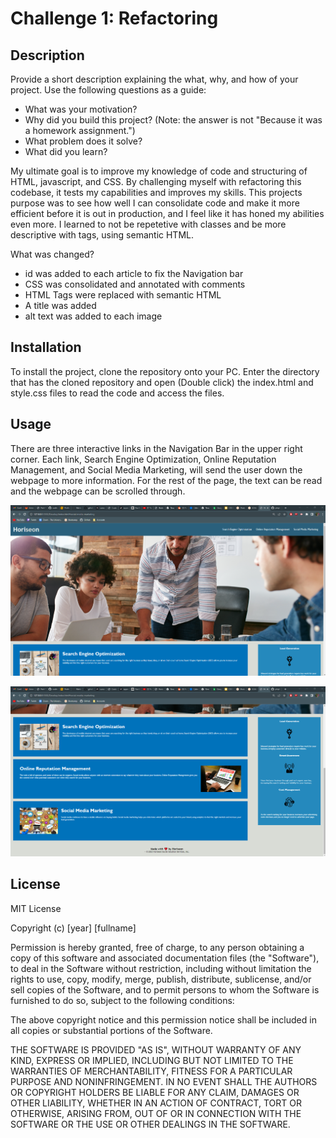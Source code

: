 # Challenge 1: Refactoring

## Description

Provide a short description explaining the what, why, and how of your project. Use the following questions as a guide:

- What was your motivation?
- Why did you build this project? (Note: the answer is not "Because it was a homework assignment.")
- What problem does it solve?
- What did you learn?

My ultimate goal is to improve my knowledge of code and structuring of HTML, javascript, and CSS. By challenging myself with refactoring this codebase, it tests my capabilities and improves my 
skills. This projects purpose was to see how well I can consolidate code and make it more efficient before it is out in production, and I feel like it has honed my abilities even more. I learned
to not be repetetive with classes and be more descriptive with tags, using semantic HTML.

What was changed?
- id was added to each article to fix the Navigation bar
- CSS was consolidated and annotated with comments
- HTML Tags were replaced with semantic HTML
- A title was added
- alt text was added to each image

## Installation

To install the project, clone the repository onto your PC.
Enter the directory that has the cloned repository and open (Double click) the index.html and style.css files to read the code and access the files.

## Usage

There are three interactive links in the Navigation Bar in the upper right corner. Each link, Search Engine Optimization, Online Reputation Management, and Social Media Marketing,
will send the user down the webpage to more information. For the rest of the page, the text can be read and the webpage can be scrolled through.


![alt text](Develop\assets\images\horiseon-webpage-part1.png)

![alt text](Develop\assets\images\horiseon-webpage-part2.png)


## License

MIT License

Copyright (c) [year] [fullname]

Permission is hereby granted, free of charge, to any person obtaining a copy
of this software and associated documentation files (the "Software"), to deal
in the Software without restriction, including without limitation the rights
to use, copy, modify, merge, publish, distribute, sublicense, and/or sell
copies of the Software, and to permit persons to whom the Software is
furnished to do so, subject to the following conditions:

The above copyright notice and this permission notice shall be included in all
copies or substantial portions of the Software.

THE SOFTWARE IS PROVIDED "AS IS", WITHOUT WARRANTY OF ANY KIND, EXPRESS OR
IMPLIED, INCLUDING BUT NOT LIMITED TO THE WARRANTIES OF MERCHANTABILITY,
FITNESS FOR A PARTICULAR PURPOSE AND NONINFRINGEMENT. IN NO EVENT SHALL THE
AUTHORS OR COPYRIGHT HOLDERS BE LIABLE FOR ANY CLAIM, DAMAGES OR OTHER
LIABILITY, WHETHER IN AN ACTION OF CONTRACT, TORT OR OTHERWISE, ARISING FROM,
OUT OF OR IN CONNECTION WITH THE SOFTWARE OR THE USE OR OTHER DEALINGS IN THE
SOFTWARE.
